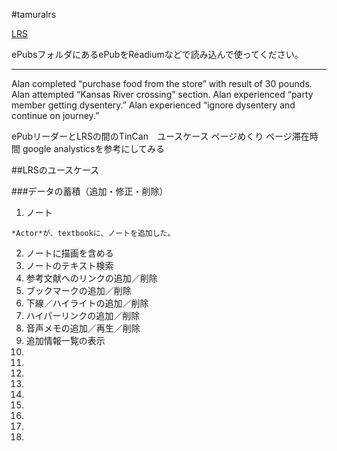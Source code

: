 #tamuralrs

[LRS](http://tamuralrs.herokuapp.com/)

ePubsフォルダにあるePubをReadiumなどで読み込んで使ってください。
****

Alan completed “purchase food from the store” with result of 30 pounds.
Alan attempted “Kansas River crossing” section.
Alan experienced “party member getting dysentery.” Alan experienced “ignore dysentery and continue on journey.”

ePubリーダーとLRSの間のTinCan　ユースケース
ページめくり
ページ滞在時間
google analysticsを参考にしてみる

##LRSのユースケース

###データの蓄積（追加・修正・削除）

1. ノート
```
*Actor*が、textbookに、ノートを追加した。
```
2. ノートに描画を含める
3. ノートのテキスト検索
4. 参考文献へのリンクの追加／削除
5. ブックマークの追加／削除
6. 下線／ハイライトの追加／削除
7. ハイパーリンクの追加／削除
8. 音声メモの追加／再生／削除
9. 追加情報一覧の表示
10.
11.
12.
13.
14.
15.
16.
17.
18.

